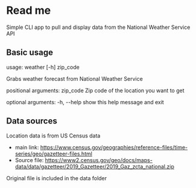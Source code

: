 # Read me
Simple CLI app to pull and display data from the National Weather Service API

## Basic usage
usage: weather [-h] zip_code

Grabs weather forecast from National Weather Service

positional arguments:
  zip_code    Zip code of the location you want to get

optional arguments:
  -h, --help  show this help message and exit
 
 ## Data sources
Location data is from US Census data
* main link: https://www.census.gov/geographies/reference-files/time-series/geo/gazetteer-files.html
* Source file: https://www2.census.gov/geo/docs/maps-data/data/gazetteer/2019_Gazetteer/2019_Gaz_zcta_national.zip

Original file is included in the data folder
